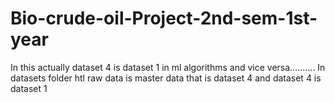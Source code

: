 # Bio-crude-oil-Project-2nd-sem-1st-year
In this actually dataset 4 is dataset 1 in ml algorithms and vice versa..........
In datasets folder htl raw data is master data that is dataset 4 and dataset 4 is dataset 1
